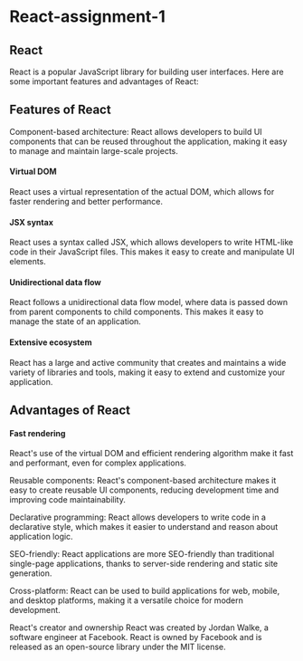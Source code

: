 # React-assignment-1
 ## React
React is a popular JavaScript library for building user interfaces. Here are some important features and advantages of React:

## Features of React
Component-based architecture: React allows developers to build UI components that can be reused throughout the application, making it easy to manage and maintain large-scale projects.

#### Virtual DOM
React uses a virtual representation of the actual DOM, which allows for faster rendering and better performance.

#### JSX syntax
 React uses a syntax called JSX, which allows developers to write HTML-like code in their JavaScript files. This makes it easy to create and manipulate UI elements.

#### Unidirectional data flow
 React follows a unidirectional data flow model, where data is passed down from parent components to child components. This makes it easy to manage the state of an application.

#### Extensive ecosystem
 React has a large and active community that creates and maintains a wide variety of libraries and tools, making it easy to extend and customize your application.

## Advantages of React
#### Fast rendering
 React's use of the virtual DOM and efficient rendering algorithm make it fast and performant, even for complex applications.

Reusable components: React's component-based architecture makes it easy to create reusable UI components, reducing development time and improving code maintainability.

Declarative programming: React allows developers to write code in a declarative style, which makes it easier to understand and reason about application logic.

SEO-friendly: React applications are more SEO-friendly than traditional single-page applications, thanks to server-side rendering and static site generation.

Cross-platform: React can be used to build applications for web, mobile, and desktop platforms, making it a versatile choice for modern development.

React's creator and ownership
React was created by Jordan Walke, a software engineer at Facebook. React is owned by Facebook and is released as an open-source library under the MIT license.




